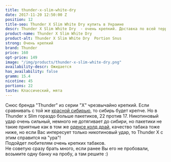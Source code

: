```yaml
---
title: thunder-x-slim-white-dry
date: 2017-11-20 12:50:00 Z
position: 12
title-seo: Thunder X Slim White Dry купить в Украине
descr: Thunder X Slim White Dry  - очень крепкий. Доставка по всей территории Украины
product-name: Thunder X Slim White Dry
product-alt: Thunder X Slim White Dry  Portion Snus
strong: Очень крепкий
brand: Thunder
price: 160
opt-price: 149
image: "/img/products/thunder-x-slim-white-dry.png"
availability-descr: Ожидается
has_availability: false
gramm: 15.4
nicotine: 45
portions: 22
taste: Классический, мята
---
```


Снюс бренда "Thunder" из серии "X" чрезвычайно крепкий.
Если сравнивать с той же [красной сибирью](/siberia-white), то сибирь будет крепче. Но в Thunder x Slim гораздо больше пакетиков, 22 против 17. Никотиновый удар очень сильный, немного не дотягивает до сибири, но пакетики не такие приятные как в том же [оденсе колд драй](/odens-cold-dry), качество табака тоже ниже, но если Вас интересует только никотиновый удар, то Thunder X с этим справится на "ура"!<br>
Подойдет любителям очень крепких табаков.<br>
Не советую сразу брать много, если ранее Вы его не пробовали, возьмите одну банку на пробу, а там решите :)